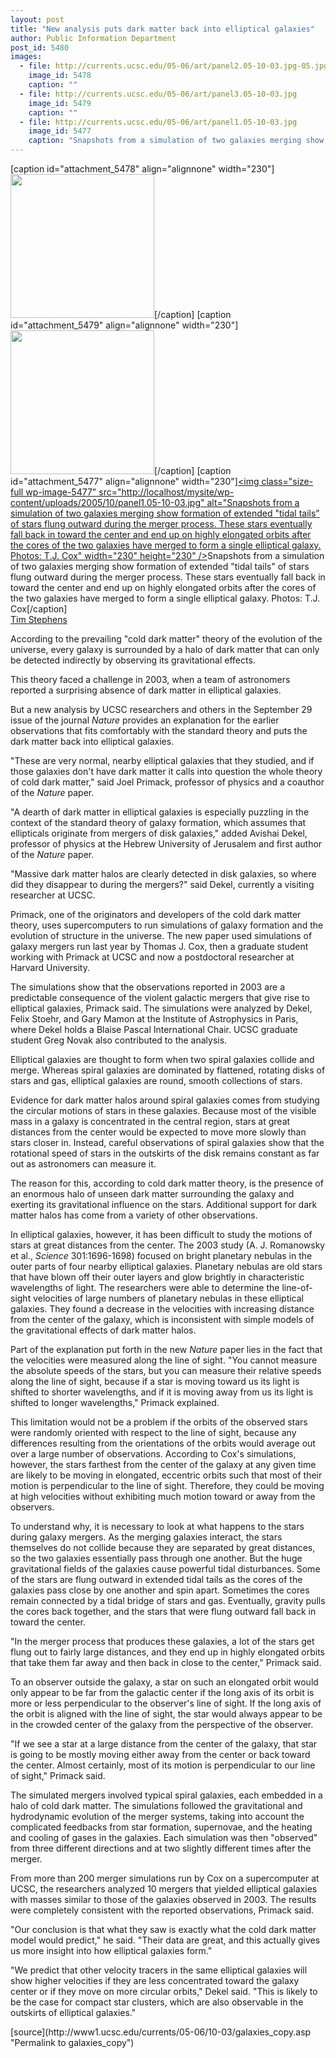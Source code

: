 ```yaml
---
layout: post
title: "New analysis puts dark matter back into elliptical galaxies"
author: Public Information Department
post_id: 5480
images:
  - file: http://currents.ucsc.edu/05-06/art/panel2.05-10-03.jpg-05.jpg
    image_id: 5478
    caption: ""
  - file: http://currents.ucsc.edu/05-06/art/panel3.05-10-03.jpg
    image_id: 5479
    caption: ""
  - file: http://currents.ucsc.edu/05-06/art/panel1.05-10-03.jpg
    image_id: 5477
    caption: "Snapshots from a simulation of two galaxies merging show formation of extended 'tidal tails' of stars flung outward during the merger process. These stars eventually fall back in toward the center and end up on highly elongated orbits after the cores of the two galaxies have merged to form a single elliptical galaxy. Photos: T.J. Cox"
---
```


[caption id="attachment_5478" align="alignnone" width="230"]<a href="http://localhost/mysite/wp-content/uploads/2005/10/panel2.05-10-03.jpg-05.jpg"><img class="size-full wp-image-5478" src="http://localhost/mysite/wp-content/uploads/2005/10/panel2.05-10-03.jpg-05.jpg" alt="" width="230" height="230" /></a>[/caption]
[caption id="attachment_5479" align="alignnone" width="230"]<a href="http://localhost/mysite/wp-content/uploads/2005/10/panel3.05-10-03.jpg"><img class="size-full wp-image-5479" src="http://localhost/mysite/wp-content/uploads/2005/10/panel3.05-10-03.jpg" alt="" width="230" height="230" /></a>[/caption]
[caption id="attachment_5477" align="alignnone" width="230"]<a href="http://localhost/mysite/wp-content/uploads/2005/10/panel1.05-10-03.jpg"><img class="size-full wp-image-5477" src="http://localhost/mysite/wp-content/uploads/2005/10/panel1.05-10-03.jpg" alt="Snapshots from a simulation of two galaxies merging show formation of extended "tidal tails" of stars flung outward during the merger process. These stars eventually fall back in toward the center and end up on highly elongated orbits after the cores of the two galaxies have merged to form a single elliptical galaxy. Photos: T.J. Cox" width="230" height="230" /></a>Snapshots from a simulation of two galaxies merging show formation of extended "tidal tails" of stars flung outward during the merger process. These stars eventually fall back in toward the center and end up on highly elongated orbits after the cores of the two galaxies have merged to form a single elliptical galaxy. Photos: T.J. Cox[/caption]
<a name="content" id="content"></a><br>
<a href="mailto:stephens@ucsc.edu">Tim Stephens</a>
<p>
  According to the prevailing "cold dark matter" theory of the evolution of the universe, every galaxy is surrounded by a halo of dark matter that can only be detected indirectly by observing its gravitational effects.
</p>
<p>
  This theory faced a challenge in 2003, when a team of astronomers reported a surprising absence of dark matter in elliptical galaxies.
</p>
<p>
  But a new analysis by UCSC researchers and others in the September 29 issue of the journal <i>Nature</i> provides an explanation for the earlier observations that fits comfortably with the standard theory and puts the dark matter back into elliptical galaxies.
</p>
<p>
  "These are very normal, nearby elliptical galaxies that they studied, and if those galaxies don't have dark matter it calls into question the whole theory of cold dark matter," said Joel Primack, professor of physics and a coauthor of the <i>Nature</i> paper.
</p>
<p>
  "A dearth of dark matter in elliptical galaxies is especially puzzling in the context of the standard theory of galaxy formation, which assumes that ellipticals originate from mergers of disk galaxies," added Avishai Dekel, professor of physics at the Hebrew University of Jerusalem and first author of the <i>Nature</i> paper.
</p>
<p>
  "Massive dark matter halos are clearly detected in disk galaxies, so where did they disappear to during the mergers?" said Dekel, currently a visiting researcher at UCSC.
</p>
<p>
  Primack, one of the originators and developers of the cold dark matter theory, uses supercomputers to run simulations of galaxy formation and the evolution of structure in the universe. The new paper used simulations of galaxy mergers run last year by Thomas J. Cox, then a graduate student working with Primack at UCSC and now a postdoctoral researcher at Harvard University.
</p>
<p>
  The simulations show that the observations reported in 2003 are a predictable consequence of the violent galactic mergers that give rise to elliptical galaxies, Primack said. The simulations were analyzed by Dekel, Felix Stoehr, and Gary Mamon at the Institute of Astrophysics in Paris, where Dekel holds a Blaise Pascal International Chair. UCSC graduate student Greg Novak also contributed to the analysis.
</p>
<p>
  Elliptical galaxies are thought to form when two spiral galaxies collide and merge. Whereas spiral galaxies are dominated by flattened, rotating disks of stars and gas, elliptical galaxies are round, smooth collections of stars.
</p>
<p>
  Evidence for dark matter halos around spiral galaxies comes from studying the circular motions of stars in these galaxies. Because most of the visible mass in a galaxy is concentrated in the central region, stars at great distances from the center would be expected to move more slowly than stars closer in. Instead, careful observations of spiral galaxies show that the rotational speed of stars in the outskirts of the disk remains constant as far out as astronomers can measure it.
</p>
<p>
  The reason for this, according to cold dark matter theory, is the presence of an enormous halo of unseen dark matter surrounding the galaxy and exerting its gravitational influence on the stars. Additional support for dark matter halos has come from a variety of other observations.
</p>
<p>
  In elliptical galaxies, however, it has been difficult to study the motions of stars at great distances from the center. The 2003 study (A. J. Romanowsky et al., <i>Science</i> 301:1696-1698) focused on bright planetary nebulas in the outer parts of four nearby elliptical galaxies. Planetary nebulas are old stars that have blown off their outer layers and glow brightly in characteristic wavelengths of light. The researchers were able to determine the line-of-sight velocities of large numbers of planetary nebulas in these elliptical galaxies. They found a decrease in the velocities with increasing distance from the center of the galaxy, which is inconsistent with simple models of the gravitational effects of dark matter halos.
</p>
<p>
  Part of the explanation put forth in the new <i>Nature</i> paper lies in the fact that the velocities were measured along the line of sight. "You cannot measure the absolute speeds of the stars, but you can measure their relative speeds along the line of sight, because if a star is moving toward us its light is shifted to shorter wavelengths, and if it is moving away from us its light is shifted to longer wavelengths," Primack explained.
</p>
<p>
  This limitation would not be a problem if the orbits of the observed stars were randomly oriented with respect to the line of sight, because any differences resulting from the orientations of the orbits would average out over a large number of observations. According to Cox's simulations, however, the stars farthest from the center of the galaxy at any given time are likely to be moving in elongated, eccentric orbits such that most of their motion is perpendicular to the line of sight. Therefore, they could be moving at high velocities without exhibiting much motion toward or away from the observers.
</p>
<p>
  To understand why, it is necessary to look at what happens to the stars during galaxy mergers. As the merging galaxies interact, the stars themselves do not collide because they are separated by great distances, so the two galaxies essentially pass through one another. But the huge gravitational fields of the galaxies cause powerful tidal disturbances. Some of the stars are flung outward in extended tidal tails as the cores of the galaxies pass close by one another and spin apart. Sometimes the cores remain connected by a tidal bridge of stars and gas. Eventually, gravity pulls the cores back together, and the stars that were flung outward fall back in toward the center.
</p>
<p>
  "In the merger process that produces these galaxies, a lot of the stars get flung out to fairly large distances, and they end up in highly elongated orbits that take them far away and then back in close to the center," Primack said.
</p>
<p>
  To an observer outside the galaxy, a star on such an elongated orbit would only appear to be far from the galactic center if the long axis of its orbit is more or less perpendicular to the observer's line of sight. If the long axis of the orbit is aligned with the line of sight, the star would always appear to be in the crowded center of the galaxy from the perspective of the observer.
</p>
<p>
  "If we see a star at a large distance from the center of the galaxy, that star is going to be mostly moving either away from the center or back toward the center. Almost certainly, most of its motion is perpendicular to our line of sight," Primack said.
</p>
<p>
  The simulated mergers involved typical spiral galaxies, each embedded in a halo of cold dark matter. The simulations followed the gravitational and hydrodynamic evolution of the merger systems, taking into account the complicated feedbacks from star formation, supernovae, and the heating and cooling of gases in the galaxies. Each simulation was then "observed" from three different directions and at two slightly different times after the merger.
</p>
<p>
  From more than 200 merger simulations run by Cox on a supercomputer at UCSC, the researchers analyzed 10 mergers that yielded elliptical galaxies with masses similar to those of the galaxies observed in 2003. The results were completely consistent with the reported observations, Primack said.
</p>
<p>
  "Our conclusion is that what they saw is exactly what the cold dark matter model would predict," he said. "Their data are great, and this actually gives us more insight into how elliptical galaxies form."
</p>
<p>
  "We predict that other velocity tracers in the same elliptical galaxies will show higher velocities if they are less concentrated toward the galaxy center or if they move on more circular orbits," Dekel said. "This is likely to be the case for compact star clusters, which are also observable in the outskirts of elliptical galaxies."
</p>
<form>
  <input name="t1" size="-1" type="hidden">
</form>




</p>
[source](http://www1.ucsc.edu/currents/05-06/10-03/galaxies_copy.asp "Permalink to galaxies_copy")
